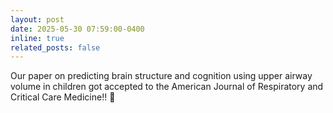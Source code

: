 ```yaml
---
layout: post
date: 2025-05-30 07:59:00-0400
inline: true
related_posts: false
---
```


Our paper on predicting brain structure and cognition using upper airway volume in children got accepted to the American Journal of Respiratory and Critical Care Medicine!! :champagne: